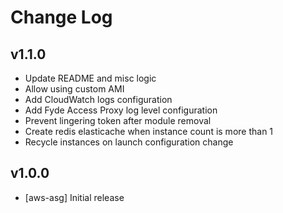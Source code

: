# Change Log

## v1.1.0

- Update README and misc logic
- Allow using custom AMI
- Add CloudWatch logs configuration
- Add Fyde Access Proxy log level configuration
- Prevent lingering token after module removal
- Create redis elasticache when instance count is more than 1
- Recycle instances on launch configuration change

## v1.0.0

- [aws-asg] Initial release
